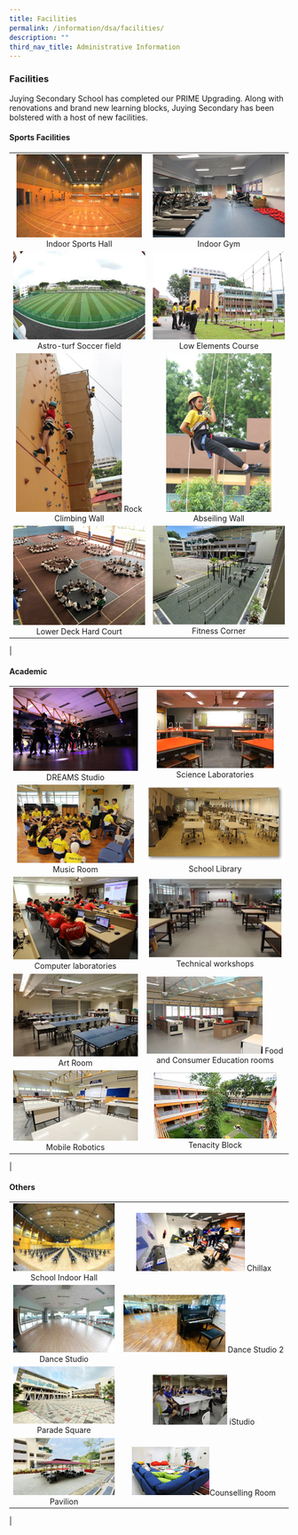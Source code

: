 ```yaml
---
title: Facilities
permalink: /information/dsa/facilities/
description: ""
third_nav_title: Administrative Information
---
```

### **Facilities**

Juying Secondary School has completed our PRIME Upgrading. Along with renovations and brand new learning blocks, Juying Secondary has been bolstered with a host of new facilities.

#### **Sports Facilities**

|  |  |
|:---:|:---:|
|<img src="/images/sports%20facilities%201.jpg" style="width:95%"> Indoor Sports Hall |<img src="/images/sports%20facilities%202.jpg" style="width:100%"> Indoor Gym |
| <img src="/images/sports%20facilities%203.jpg" style="width:100%"> Astro-turf Soccer field | <img src="/images/sports%20facilities%204.jpg" style="width:100%"> Low Elements Course |
|<img src="/images/sports%20facilities%205.jpg" style="width:80%"> Rock Climbing Wall |<img src="/images/sports%20facilities%206.jpg" style="width:80%"> Abseiling Wall |
| <img src="/images/sports%20facilities%207.jpg" style="width:100%"> Lower Deck Hard Court | <img src="/images/sports%20facilities%208.jpg" style="width:100%"> Fitness Corner |
|

#### **Academic**

|  |  |
|:---:|:---:|
|<img src="/images/academic%20facilities%201.jpg" style="width:100%"> DREAMS Studio | <img src="/images/academic%20facilities%202.jpg" style="width:84%"> Science Laboratories |
| <img src="/images/academic%20facilities%203.jpg" style="width:94%"> Music Room | <img src="/images/academic%20facilities%204.jpg" style="width:100%"> School Library |
| <img src="/images/academic%20facilities%205.jpg" style="width:100%"> Computer laboratories | <img src="/images/academic%20facilities%206.jpg" style="width:95%"> Technical workshops |
| <img src="/images/academic%20facilities%207.jpg" style="width:100%"> Art Room | <img src="/images/academic%20facilities%208.jpg" style="width:83%"> Food and Consumer Education rooms |
| <img src="/images/academic%20facilities%209.jpg" style="width:100%"> Mobile Robotics | <img src="/images/academic%20facilities%2010.jpg" style="width:88%"> Tenacity Block |
|

#### **Others**

|  |  |
|:---:|:---:|
| <img src="/images/other%20facilities%201.jpg" style="width:100%"> School Indoor Hall | <img src="/images/other%20facilities%202.jpg" style="width:67%"> Chillax |
| <img src="/images/other%20facilities%203.jpg" style="width:100%"> Dance Studio | <img src="/images/other%20facilities%204.jpg" style="width:63%"> Dance Studio 2 |
| <img src="/images/other%20facilities%205.jpg" style="width:100%"> Parade Square | <img src="/images/other%20facilities%206.jpg" style="width:46%"> iStudio |
| <img src="/images/other%20facilities%207.jpg" style="width:100%"> Pavilion | <img src="/images/other%20facilities%208.jpg" style="width:48%">Counselling Room |
|